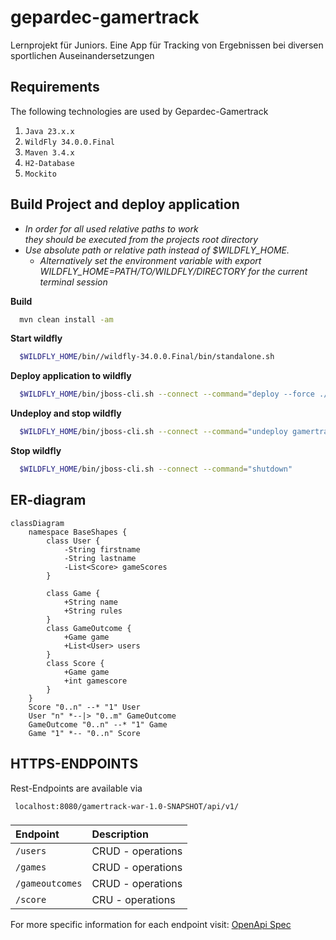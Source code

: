 # gepardec-gamertrack

Lernprojekt für Juniors. Eine App für Tracking von Ergebnissen bei diversen sportlichen
Auseinandersetzungen

## Requirements

The following technologies are used by Gepardec-Gamertrack

1. `Java 23.x.x`
2. `WildFly 34.0.0.Final`
3. `Maven 3.4.x`
4. `H2-Database`
5. `Mockito`

## Build Project and deploy application

- *In order for all used relative paths to work  
  they should be executed from the projects root directory*
- *Use absolute path or relative path instead of $WILDFLY_HOME.*
    - *Alternatively set the environment variable with export WILDFLY_HOME=PATH/TO/WILDFLY/DIRECTORY
      for the current terminal session*

**Build**

```zsh 
  mvn clean install -am
```

**Start wildfly**

```zsh
  $WILDFLY_HOME/bin//wildfly-34.0.0.Final/bin/standalone.sh
```

**Deploy application to wildfly**

```zsh
  $WILDFLY_HOME/bin/jboss-cli.sh --connect --command="deploy --force ./gamertrack-war/target/gamertrack-war-1.0-SNAPSHOT.war"
```

**Undeploy and stop wildfly**

```zsh
  $WILDFLY_HOME/bin/jboss-cli.sh --connect --command="undeploy gamertrack-war-1.0-SNAPSHOT.war"
```

**Stop wildfly**

```zsh
  $WILDFLY_HOME/bin/jboss-cli.sh --connect --command="shutdown"
```

## ER-diagram

```mermaid
classDiagram
    namespace BaseShapes {
        class User {
            -String firstname
            -String lastname
            -List<Score> gameScores
        }

        class Game {
            +String name
            +String rules
        }
        class GameOutcome {
            +Game game
            +List<User> users
        }
        class Score {
            +Game game
            +int gamescore
        }
    }
    Score "0..n" --* "1" User
    User "n" *--|> "0..m" GameOutcome
    GameOutcome "0..n" --* "1" Game
    Game "1" *-- "0..n" Score
```

## HTTPS-ENDPOINTS

Rest-Endpoints are available via

```http
 localhost:8080/gamertrack-war-1.0-SNAPSHOT/api/v1/
```

###

| Endpoint        | Description       |
|:----------------|:------------------|
| `/users`        | CRUD - operations |
| `/games`        | CRUD - operations |
| `/gameoutcomes` | CRUD - operations |
| `/score`        | CRU - operations  |

For more specific information for each endpoint
visit: [OpenApi Spec](https://github.com/Gepardec/gepardec-gamertrack/blob/main/docs/openapi-spec.json)
